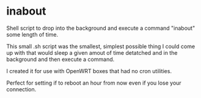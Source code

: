 inabout
=======

Shell script to drop into the background and execute a command "inabout" some length of time.

This small .sh script was the smallest, simplest possible thing I could come up with that
would sleep a given amout of time detatched and in the background and then execute a command.

I created it for use with OpenWRT boxes that had no cron utilities.

Perfect for setting if to reboot an hour from now even if you lose your connection. 
